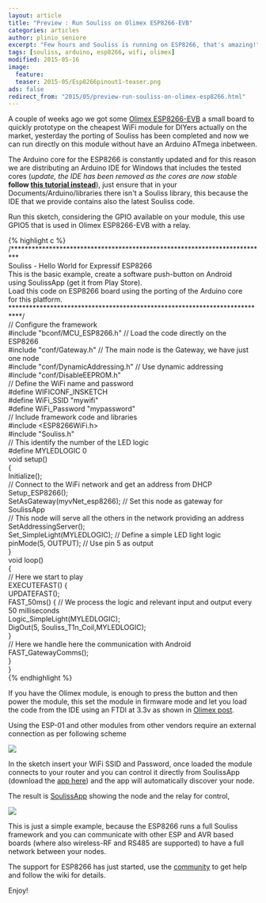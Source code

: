 ```yaml
---
layout: article
title: "Preview : Run Souliss on Olimex ESP8266-EVB"
categories: articles
author: plinio_seniore
excerpt: "Few hours and Souliss is running on ESP8266, that's amazing!"
tags: [souliss, arduino, esp8266, wifi, olimex]
modified: 2015-05-16
image:
  feature: 
  teaser: 2015-05/Esp8266pinout1-teaser.png
ads: false  
redirect_from: "2015/05/preview-run-souliss-on-olimex-esp8266.html"
---
```


A couple of weeks ago we got some [Olimex ESP8266-EVB](http://www.souliss.net/2015/04/first-experiment-run-souliss-on-esp8266.html) a small board to quickly prototype on the cheapest WiFi module for DIYers actually on the market, yesterday the porting of Souliss has been completed and now we can run directly on this module without have an Arduino ATmega inbetween.

The Arduino core for the ESP8266 is constantly updated and for this reason we are distributing an Arduino IDE for Windows that includes the tested cores (*update, the IDE has been removed as the cores are now stable* **follow [this tutorial instead](http://souliss.net/media/how-to-load-a-sketch-on-ESP/)**), just ensure that in your Documents/Arduino/libraries there isn't a Souliss library, this because the IDE that we provide contains also the latest Souliss code.

Run this sketch, considering the GPIO available on your module, this use GPIO5 that is used in Olimex ESP8266-EVB with a relay.

{% highlight c %}
/**************************************************************************  
   Souliss - Hello World for Expressif ESP8266  
   This is the basic example, create a software push-button on Android  
   using SoulissApp (get it from Play Store).   
   Load this code on ESP8266 board using the porting of the Arduino core  
   for this platform.  
 ***************************************************************************/  
 // Configure the framework  
 #include "bconf/MCU_ESP8266.h"       // Load the code directly on the ESP8266  
 #include "conf/Gateway.h"          // The main node is the Gateway, we have just one node  
 #include "conf/DynamicAddressing.h"     // Use dynamic addressing  
 #include "conf/DisableEEPROM.h"  
 // Define the WiFi name and password  
 #define WIFICONF_INSKETCH  
 #define WiFi_SSID        "mywifi"  
 #define WiFi_Password      "mypassword"    
 // Include framework code and libraries  
 #include <ESP8266WiFi.h>  
 #include "Souliss.h"  
 // This identify the number of the LED logic  
 #define MYLEDLOGIC     0          
 void setup()  
 {    
   Initialize();  
   // Connect to the WiFi network and get an address from DHCP  
   Setup_ESP8266();                
   SetAsGateway(myvNet_esp8266);    // Set this node as gateway for SoulissApp   
   // This node will serve all the others in the network providing an address  
   SetAddressingServer();  
   Set_SimpleLight(MYLEDLOGIC);    // Define a simple LED light logic  
   pinMode(5, OUTPUT);         // Use pin 5 as output   
 }  
 void loop()  
 {   
   // Here we start to play  
   EXECUTEFAST() {             
     UPDATEFAST();    
     FAST_50ms() {  // We process the logic and relevant input and output every 50 milliseconds  
       Logic_SimpleLight(MYLEDLOGIC);  
       DigOut(5, Souliss_T1n_Coil,MYLEDLOGIC);  
     }   
     // Here we handle here the communication with Android  
     FAST_GatewayComms();                      
   }  
 }  
{% endhighlight %}

If you have the Olimex module, is enough to press the button and then power the module, this set the module in firmware mode and let you load the code from the IDE using an FTDI at 3.3v as shown in [Olimex post](https://olimex.wordpress.com/2015/03/31/programming-esp8266-evb-with-arduino-ide/).

Using the ESP-01 and other modules from other vendors require an external connection as per following scheme

![](http://souliss.net/images/2015-05/esp8266-push-button-web.png?raw=true)

In the sketch insert your WiFi SSID and Password, once loaded the module connects to your router and you can control it directly from SoulissApp (download the [app here](https://play.google.com/store/apps/details?id=it.angelic.soulissclient)) and the app will automatically discover your node.

The result is [SoulissApp](https://github.com/souliss/souliss/wiki/SoulissApp) showing the node and the relay for control,

![](http://souliss.net/images/2015-05/SoulissApp.png?raw=true)

This is just a simple example, because the ESP8266 runs a full Souliss framework and you can communicate with other ESP and AVR based boards (where also wireless-RF and RS485 are supported) to have a full network between your nodes.

The support for ESP8266 has just started, use the [community](https://github.com/souliss/souliss/wiki/Community) to get help and follow the wiki for details.

Enjoy!